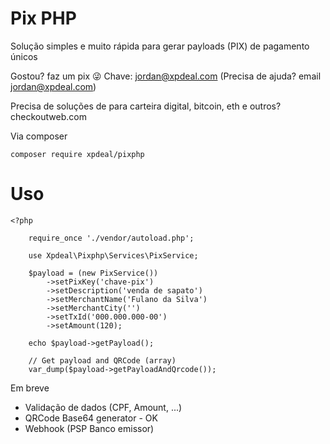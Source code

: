 # Pix PHP

Solução simples e muito rápida para gerar payloads (PIX) de pagamento únicos

Gostou? faz um pix 😜 Chave: jordan@xpdeal.com (Precisa de ajuda? email jordan@xpdeal.com)

Precisa de soluções de para carteira digital, bitcoin, eth e outros? checkoutweb.com

 Via composer

    composer require xpdeal/pixphp


# Uso

    <?php
    
	    require_once './vendor/autoload.php';
	    
	    use Xpdeal\Pixphp\Services\PixService;
	    
	    $payload = (new PixService())
		    ->setPixKey('chave-pix')
		    ->setDescription('venda de sapato')
		    ->setMerchantName('Fulano da Silva')
		    ->setMerchantCity('')
		    ->setTxId('000.000.000-00')
		    ->setAmount(120);
		    
	    echo $payload->getPayload();

        // Get payload and QRCode (array)
        var_dump($payload->getPayloadAndQrcode());


Em breve

 - Validação de dados (CPF, Amount, ...)
 - QRCode Base64 generator - OK
 - Webhook (PSP Banco emissor)
